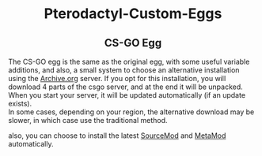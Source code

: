 <h1 align=center>Pterodactyl-Custom-Eggs</h1>


<h2 align=center>CS-GO Egg</h2>

The CS-GO egg is the same as the original egg, with some useful variable additions, and also, a small system to choose an alternative installation using the [Archive.org](https://archive.org/download/csgo.tar.gz.part-aa) server.
If you opt for this installation, you will download 4 parts of the csgo server, and at the end it will be unpacked.
When you start your server, it will be updated automatically (if an update exists).<br>
In some cases, depending on your region, the alternative download may be slower, in which case use the traditional method.

also, you can choose to install the latest [SourceMod](https://www.sourcemod.net/) and [MetaMod](https://www.sourcemm.net/) automatically.
